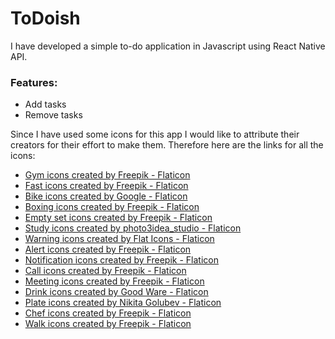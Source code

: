 # ToDoish

I have developed a simple to-do application in Javascript using React Native API.

### Features:

- Add tasks
- Remove tasks

Since I have used some icons for this app I would like to attribute their creators for their effort to make them. Therefore here are the links for all the icons:

- <a href="https://www.flaticon.com/free-icons/gym" title="gym icons">Gym icons created by Freepik - Flaticon</a>
- <a href="https://www.flaticon.com/free-icons/fast" title="fast icons">Fast icons created by Freepik - Flaticon</a>
- <a href="https://www.flaticon.com/free-icons/bike" title="bike icons">Bike icons created by Google - Flaticon</a>
- <a href="https://www.flaticon.com/free-icons/boxing" title="boxing icons">Boxing icons created by Freepik - Flaticon</a>
- <a href="https://www.flaticon.com/free-icons/empty-set" title="empty set icons">Empty set icons created by Freepik - Flaticon</a>
- <a href="https://www.flaticon.com/free-icons/study" title="study icons">Study icons created by photo3idea_studio - Flaticon</a>
- <a href="https://www.flaticon.com/free-icons/warning" title="warning icons">Warning icons created by Flat Icons - Flaticon</a>
- <a href="https://www.flaticon.com/free-icons/alert" title="alert icons">Alert icons created by Freepik - Flaticon</a>
- <a href="https://www.flaticon.com/free-icons/notification" title="notification icons">Notification icons created by Freepik - Flaticon</a>
- <a href="https://www.flaticon.com/free-icons/call" title="call icons">Call icons created by Freepik - Flaticon</a>
- <a href="https://www.flaticon.com/free-icons/meeting" title="meeting icons">Meeting icons created by Freepik - Flaticon</a>
- <a href="https://www.flaticon.com/free-icons/drink" title="drink icons">Drink icons created by Good Ware - Flaticon</a>
- <a href="https://www.flaticon.com/free-icons/plate" title="plate icons">Plate icons created by Nikita Golubev - Flaticon</a>
- <a href="https://www.flaticon.com/free-icons/chef" title="chef icons">Chef icons created by Freepik - Flaticon</a>
- <a href="https://www.flaticon.com/free-icons/walk" title="walk icons">Walk icons created by Freepik - Flaticon</a>
